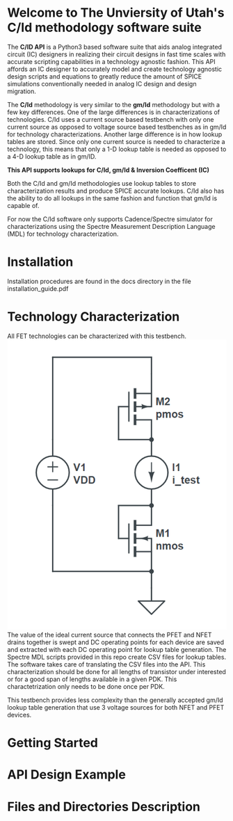# Welcome to The Unviersity of Utah's C/Id methodology software suite
The **C/ID API** is a Python3 based software suite that aids analog integrated circuit (IC) designers in realizing their circuit designs in fast time scales with accurate scripting capabilities in a technology agnostic fashion. This API affords an IC designer to accurately model and create technology agnostic design scripts and equations to greatly reduce the amount of SPICE simulations conventionally needed in analog IC design and design migration.

The **C/Id** methodology is very similar to the **gm/Id** methodology but with a few key differences. One of the large differences is in characterizations of technologies. C/Id uses a current source based testbench with only one current source as opposed to voltage source based testbenches as in gm/Id for technology characterizations. Another large difference is in how lookup tables are stored. Since only one current source is needed to characterize a technology, this means that only a 1-D lookup table is needed as opposed to a 4-D lookup table as in gm/ID.

 **This API supports lookups for C/Id, gm/Id & Inversion Coefficent (IC)**

Both the C/Id and gm/Id methodologies use lookup tables to store characterization results and produce SPICE accurate lookups. C/Id also has the ability to do all lookups in the same fashion and function that gm/Id is capable of.

For now the C/Id software only supports Cadence/Spectre simulator for characterizations using the Spectre Measurement Description Language (MDL) for technology characterization.

# Installation
Installation procedures are found in the docs directory in the file installation_guide.pdf
# Technology Characterization
All FET technologies can be characterized with this testbench.
![cid_testbench](images/cid_testbench.png)
 The value of the ideal current source that connects the PFET and NFET drains together is swept and DC operating points for each device are saved and extracted with each DC operating point for lookup table generation. The Spectre MDL scripts provided in this repo create CSV files for lookup tables. The software takes care of translating the CSV files into the API. This characterization should be done for all lengths of transistor under interested or for a good span of lengths available in a given PDK. This charactetrization only needs to be done once per PDK.

 This testbench provides less complexity than the generally accepted gm/Id lookup table generation that use 3 voltage sources for both NFET and PFET devices.


# Getting Started

# API Design Example

# Files and Directories Description



